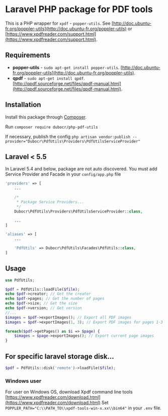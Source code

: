 # Laravel PHP package for PDF tools

This is a PHP wrapper for `xpdf` - `popper-utils`. See [http://doc.ubuntu-fr.org/poppler-utils](http://doc.ubuntu-fr.org/poppler-utils) or [https://www.xpdfreader.com/support.html](https://www.xpdfreader.com/support.html).



## Requirements
* __popper-utils__ - `sudo apt-get install popper-utils`. [http://doc.ubuntu-fr.org/poppler-utils](http://doc.ubuntu-fr.org/poppler-utils).
* __qpdf__ - `sudo apt-get install qpdf`. [http://qpdf.sourceforge.net/files/qpdf-manual.html](http://qpdf.sourceforge.net/files/qpdf-manual.html).


## Installation

Install this package through [Composer](https://getcomposer.org/).

Run `composer require dubocr/php-pdf-utils`

If necessary, publish the config `php artisan vendor:publish --provider="Dubocr\PdfUtils\Providers\PdfUtilsServiceProvider"`

## Laravel < 5.5

In Laravel 5.4 and below, package are not auto discovered. You must add Service Provider and Facade in your `config/app.php` file
```php
'providers' => [
	...

	/*
	 * Package Service Providers...
	 */
	Dubocr\PdfUtils\Providers\PdfUtilsServiceProvider::class,

	...
]

'aliases' => [
	...

	'PdfUtils' => Dubocr\PdfUtils\Facades\PdfUtils::class,
]
```


## Usage

```php
use PdfUtils;
```

```php
$pdf = PdfUtils::loadFile($file);
echo $pdf->creator; // Get the creator
echo $pdf->pages; // Get the number of pages
echo $pdf->size; // Get the size
echo $pdf->version; // Get version
//...
$images = $pdf->exportImages(); // Export all PDF images
$images = $pdf->exportImages(1, 3); // Export PDF images for pages 1-3

foreach($pdf->getPages() as $i => $page) {
    $images = $page->exportImages(); // Export current page images
}
```

## For specific laravel storage disk...
```php
$pdf = PdfUtils::disk('remote')->loadFile($file);
```


### Windows user

For user on Windows OS, download Xpdf command line tools [https://www.xpdfreader.com/download.html](https://www.xpdfreader.com/download.html)
Set `POPPLER_PATH="C:\\PATH_TO\\xpdf-tools-win-x.xx\\bin64"` in your `.env` file.
